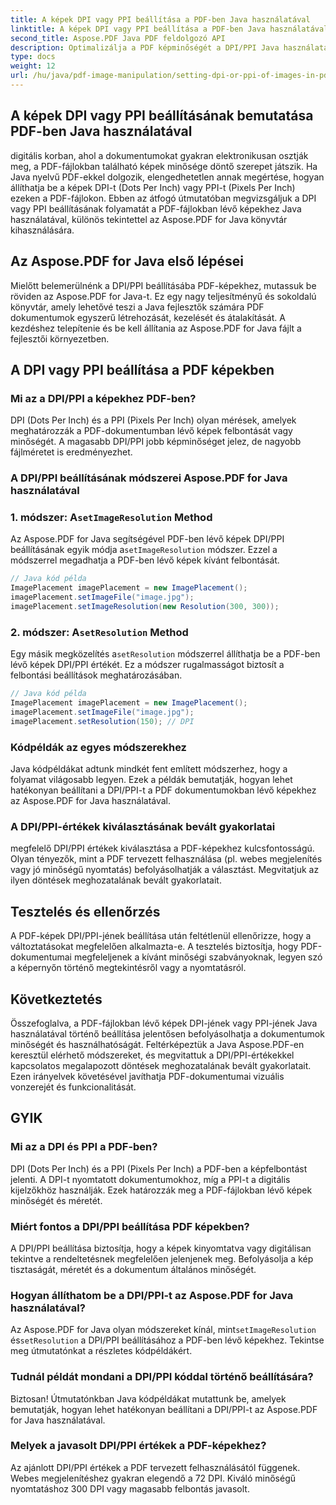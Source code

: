```yaml
---
title: A képek DPI vagy PPI beállítása a PDF-ben Java használatával
linktitle: A képek DPI vagy PPI beállítása a PDF-ben Java használatával
second_title: Aspose.PDF Java PDF feldolgozó API
description: Optimalizálja a PDF képminőségét a DPI/PPI Java használatával történő PDF-beállításáról szóló, lépésről lépésre bemutatott útmutatónkkal. Ismerje meg, hogyan javíthatja dokumentumait nyomtatott és digitális megjelenítés céljából.
type: docs
weight: 12
url: /hu/java/pdf-image-manipulation/setting-dpi-or-ppi-of-images-in-pdf-using-java/
---
```


## A képek DPI vagy PPI beállításának bemutatása PDF-ben Java használatával

digitális korban, ahol a dokumentumokat gyakran elektronikusan osztják meg, a PDF-fájlokban található képek minősége döntő szerepet játszik. Ha Java nyelvű PDF-ekkel dolgozik, elengedhetetlen annak megértése, hogyan állíthatja be a képek DPI-t (Dots Per Inch) vagy PPI-t (Pixels Per Inch) ezeken a PDF-fájlokon. Ebben az átfogó útmutatóban megvizsgáljuk a DPI vagy PPI beállításának folyamatát a PDF-fájlokban lévő képekhez Java használatával, különös tekintettel az Aspose.PDF for Java könyvtár kihasználására.

## Az Aspose.PDF for Java első lépései

Mielőtt belemerülnénk a DPI/PPI beállításába PDF-képekhez, mutassuk be röviden az Aspose.PDF for Java-t. Ez egy nagy teljesítményű és sokoldalú könyvtár, amely lehetővé teszi a Java fejlesztők számára PDF dokumentumok egyszerű létrehozását, kezelését és átalakítását. A kezdéshez telepítenie és be kell állítania az Aspose.PDF for Java fájlt a fejlesztői környezetben.

## A DPI vagy PPI beállítása a PDF képekben

### Mi az a DPI/PPI a képekhez PDF-ben?

DPI (Dots Per Inch) és a PPI (Pixels Per Inch) olyan mérések, amelyek meghatározzák a PDF-dokumentumban lévő képek felbontását vagy minőségét. A magasabb DPI/PPI jobb képminőséget jelez, de nagyobb fájlméretet is eredményezhet.

### A DPI/PPI beállításának módszerei Aspose.PDF for Java használatával

###  1. módszer: A`setImageResolution` Method

 Az Aspose.PDF for Java segítségével PDF-ben lévő képek DPI/PPI beállításának egyik módja a`setImageResolution` módszer. Ezzel a módszerrel megadhatja a PDF-ben lévő képek kívánt felbontását.

```java
// Java kód példa
ImagePlacement imagePlacement = new ImagePlacement();
imagePlacement.setImageFile("image.jpg");
imagePlacement.setImageResolution(new Resolution(300, 300));
```

###  2. módszer: A`setResolution` Method

 Egy másik megközelítés a`setResolution` módszerrel állíthatja be a PDF-ben lévő képek DPI/PPI értékét. Ez a módszer rugalmasságot biztosít a felbontási beállítások meghatározásában.

```java
// Java kód példa
ImagePlacement imagePlacement = new ImagePlacement();
imagePlacement.setImageFile("image.jpg");
imagePlacement.setResolution(150); // DPI
```

### Kódpéldák az egyes módszerekhez

Java kódpéldákat adtunk mindkét fent említett módszerhez, hogy a folyamat világosabb legyen. Ezek a példák bemutatják, hogyan lehet hatékonyan beállítani a DPI/PPI-t a PDF dokumentumokban lévő képekhez az Aspose.PDF for Java használatával.

### A DPI/PPI-értékek kiválasztásának bevált gyakorlatai

megfelelő DPI/PPI értékek kiválasztása a PDF-képekhez kulcsfontosságú. Olyan tényezők, mint a PDF tervezett felhasználása (pl. webes megjelenítés vagy jó minőségű nyomtatás) befolyásolhatják a választást. Megvitatjuk az ilyen döntések meghozatalának bevált gyakorlatait.

## Tesztelés és ellenőrzés

A PDF-képek DPI/PPI-jének beállítása után feltétlenül ellenőrizze, hogy a változtatásokat megfelelően alkalmazta-e. A tesztelés biztosítja, hogy PDF-dokumentumai megfeleljenek a kívánt minőségi szabványoknak, legyen szó a képernyőn történő megtekintésről vagy a nyomtatásról.

## Következtetés

Összefoglalva, a PDF-fájlokban lévő képek DPI-jének vagy PPI-jének Java használatával történő beállítása jelentősen befolyásolhatja a dokumentumok minőségét és használhatóságát. Feltérképeztük a Java Aspose.PDF-en keresztül elérhető módszereket, és megvitattuk a DPI/PPI-értékekkel kapcsolatos megalapozott döntések meghozatalának bevált gyakorlatait. Ezen irányelvek követésével javíthatja PDF-dokumentumai vizuális vonzerejét és funkcionalitását.

## GYIK

### Mi az a DPI és PPI a PDF-ben?

DPI (Dots Per Inch) és a PPI (Pixels Per Inch) a PDF-ben a képfelbontást jelenti. A DPI-t nyomtatott dokumentumokhoz, míg a PPI-t a digitális kijelzőkhöz használják. Ezek határozzák meg a PDF-fájlokban lévő képek minőségét és méretét.

### Miért fontos a DPI/PPI beállítása PDF képekben?

A DPI/PPI beállítása biztosítja, hogy a képek kinyomtatva vagy digitálisan tekintve a rendeltetésnek megfelelően jelenjenek meg. Befolyásolja a kép tisztaságát, méretét és a dokumentum általános minőségét.

### Hogyan állíthatom be a DPI/PPI-t az Aspose.PDF for Java használatával?

 Az Aspose.PDF for Java olyan módszereket kínál, mint`setImageResolution` és`setResolution` a DPI/PPI beállításához a PDF-ben lévő képekhez. Tekintse meg útmutatónkat a részletes kódpéldákért.

### Tudnál példát mondani a DPI/PPI kóddal történő beállítására?

Biztosan! Útmutatónkban Java kódpéldákat mutattunk be, amelyek bemutatják, hogyan lehet hatékonyan beállítani a DPI/PPI-t az Aspose.PDF for Java használatával.

### Melyek a javasolt DPI/PPI értékek a PDF-képekhez?

Az ajánlott DPI/PPI értékek a PDF tervezett felhasználásától függenek. Webes megjelenítéshez gyakran elegendő a 72 DPI. Kiváló minőségű nyomtatáshoz 300 DPI vagy magasabb felbontás javasolt.